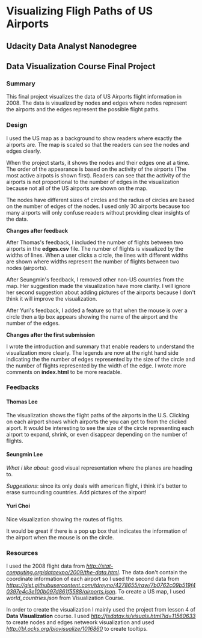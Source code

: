 # Visualizing Fligh Paths of US Airports
## Udacity Data Analyst Nanodegree
## Data Visualization Course Final Project

### Summary

This final project visualizes the data of US Airports flight information in 2008. The data is visualized by nodes and edges where nodes represent the airports and the edges represent the possible flight paths. 

### Design

I used the US map as a background to show readers where exactly the airports are. The map is scaled so that the readers can see the nodes and edges clearly.

When the project starts, it shows the nodes and their edges one at a time. The order of the appearance is based on the activity of the airports (The most active airpots is shown first). Readers can see that the activity of the airports is not proportional to the number of edges in the visualization because not all of the US airports are shown on the map.

The nodes have different sizes of circles and the radius of circles are based on the number of edges of the nodes. I used only 30 airports because too many airports will only confuse readers without providing clear insights of the data.

**Changes after feedback**

After Thomas's feedback, I included the number of flights between two airports in the **edges.csv** file. The number of flights is visualized by the widths of lines. When a user clicks a circle, the lines with different widths are shown where widths represent the number of flights between two nodes (airports).

After Seungmin's feedback, I removed other non-US countries from the map. Her suggestion made the visualization have more clarity. I will ignore her second suggestion about adding pictures of the airports because I don't think it will improve the visualization. 

After Yuri's feedback, I added a feature so that when the mouse is over a circle then a tip box appears showing the name of the airport and the number of the edges.

**Changes after the first submission**

I wrote the introduction and summary that enable readers to understand the visualization more clearly. The legends are now at the right hand side indicating the the number of edges represented by the size of the circle and the number of flights represented by the width of the edge. I wrote more comments on **index.html** to be more readable.

### Feedbacks

#### Thomas Lee ####
The visualization shows the flight paths of the airports in the U.S. Clicking on each airport shows which airports the you can get to from the clicked aiport. It would be interesting to see the size of the circle representing each airport to expand, shrink, or even disappear depending on the number of flights.

#### Seungmin Lee ####
*What i like about*: good visual representation where the planes are heading to.

*Suggestions*: since its only deals with american flight, i think it's better to erase surrounding countries. Add pictures of the airport!

#### Yuri Choi ####
Nice visualization showing the routes of flights.

It would be great if there is a pop up box that indicates the information of the airport when the mouse is on the circle.

### Resources

I used the 2008 flight data from *http://stat-computing.org/dataexpo/2009/the-data.html*. The data don't contain the coordinate information of each airport so I used the second data from *https://gist.githubusercontent.com/tdreyno/4278655/raw/7b0762c09b519f40397e4c3e100b097d861f5588/airports.json*. To create a US map, I used *world_countries.json* from Visualization Course.

In order to create the visualization I mainly used the project from lesson 4 of **Data Visualization** course. I used *http://jsdatav.is/visuals.html?id=11560633* to create nodes and edges netweork visualization and used *http://bl.ocks.org/biovisualize/1016860* to create tooltips.